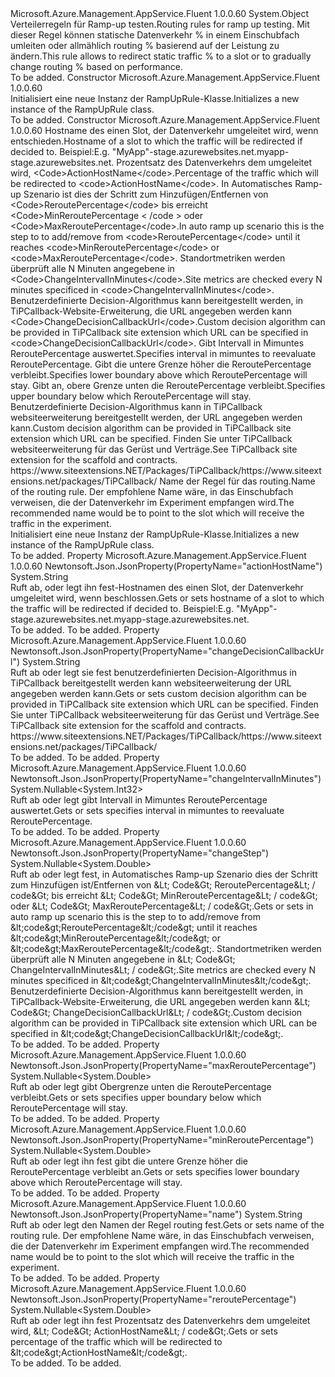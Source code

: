 <Type Name="RampUpRule" FullName="Microsoft.Azure.Management.AppService.Fluent.Models.RampUpRule">
  <TypeSignature Language="C#" Value="public class RampUpRule" />
  <TypeSignature Language="ILAsm" Value=".class public auto ansi beforefieldinit RampUpRule extends System.Object" />
  <TypeSignature Language="DocId" Value="T:Microsoft.Azure.Management.AppService.Fluent.Models.RampUpRule" />
  <TypeSignature Language="VB.NET" Value="Public Class RampUpRule" />
  <TypeSignature Language="F#" Value="type RampUpRule = class" />
  <AssemblyInfo>
    <AssemblyName>Microsoft.Azure.Management.AppService.Fluent</AssemblyName>
    <AssemblyVersion>1.0.0.60</AssemblyVersion>
  </AssemblyInfo>
  <Base>
    <BaseTypeName>System.Object</BaseTypeName>
  </Base>
  <Interfaces />
  <Docs>
    <summary>
            <span data-ttu-id="cb991-101">Verteilerregeln für Ramp-up testen.</span><span class="sxs-lookup"><span data-stu-id="cb991-101">Routing rules for ramp up testing.</span></span> <span data-ttu-id="cb991-102">Mit dieser Regel können statische Datenverkehr % in einem Einschubfach umleiten oder allmählich routing % basierend auf der Leistung zu ändern.</span><span class="sxs-lookup"><span data-stu-id="cb991-102">This rule allows to redirect static traffic % to a slot or to gradually change routing % based on performance.</span></span>
            </summary>
    <remarks>To be added.</remarks>
  </Docs>
  <Members>
    <Member MemberName=".ctor">
      <MemberSignature Language="C#" Value="public RampUpRule ();" />
      <MemberSignature Language="ILAsm" Value=".method public hidebysig specialname rtspecialname instance void .ctor() cil managed" />
      <MemberSignature Language="DocId" Value="M:Microsoft.Azure.Management.AppService.Fluent.Models.RampUpRule.#ctor" />
      <MemberSignature Language="VB.NET" Value="Public Sub New ()" />
      <MemberType>Constructor</MemberType>
      <AssemblyInfo>
        <AssemblyName>Microsoft.Azure.Management.AppService.Fluent</AssemblyName>
        <AssemblyVersion>1.0.0.60</AssemblyVersion>
      </AssemblyInfo>
      <Parameters />
      <Docs>
        <summary>
            <span data-ttu-id="cb991-103">Initialisiert eine neue Instanz der RampUpRule-Klasse.</span><span class="sxs-lookup"><span data-stu-id="cb991-103">Initializes a new instance of the RampUpRule class.</span></span>
            </summary>
        <remarks>To be added.</remarks>
      </Docs>
    </Member>
    <Member MemberName=".ctor">
      <MemberSignature Language="C#" Value="public RampUpRule (string actionHostName = null, Nullable&lt;double&gt; reroutePercentage = null, Nullable&lt;double&gt; changeStep = null, Nullable&lt;int&gt; changeIntervalInMinutes = null, Nullable&lt;double&gt; minReroutePercentage = null, Nullable&lt;double&gt; maxReroutePercentage = null, string changeDecisionCallbackUrl = null, string name = null);" />
      <MemberSignature Language="ILAsm" Value=".method public hidebysig specialname rtspecialname instance void .ctor(string actionHostName, valuetype System.Nullable`1&lt;float64&gt; reroutePercentage, valuetype System.Nullable`1&lt;float64&gt; changeStep, valuetype System.Nullable`1&lt;int32&gt; changeIntervalInMinutes, valuetype System.Nullable`1&lt;float64&gt; minReroutePercentage, valuetype System.Nullable`1&lt;float64&gt; maxReroutePercentage, string changeDecisionCallbackUrl, string name) cil managed" />
      <MemberSignature Language="DocId" Value="M:Microsoft.Azure.Management.AppService.Fluent.Models.RampUpRule.#ctor(System.String,System.Nullable{System.Double},System.Nullable{System.Double},System.Nullable{System.Int32},System.Nullable{System.Double},System.Nullable{System.Double},System.String,System.String)" />
      <MemberSignature Language="VB.NET" Value="Public Sub New (Optional actionHostName As String = null, Optional reroutePercentage As Nullable(Of Double) = null, Optional changeStep As Nullable(Of Double) = null, Optional changeIntervalInMinutes As Nullable(Of Integer) = null, Optional minReroutePercentage As Nullable(Of Double) = null, Optional maxReroutePercentage As Nullable(Of Double) = null, Optional changeDecisionCallbackUrl As String = null, Optional name As String = null)" />
      <MemberSignature Language="F#" Value="new Microsoft.Azure.Management.AppService.Fluent.Models.RampUpRule : string * Nullable&lt;double&gt; * Nullable&lt;double&gt; * Nullable&lt;int&gt; * Nullable&lt;double&gt; * Nullable&lt;double&gt; * string * string -&gt; Microsoft.Azure.Management.AppService.Fluent.Models.RampUpRule" Usage="new Microsoft.Azure.Management.AppService.Fluent.Models.RampUpRule (actionHostName, reroutePercentage, changeStep, changeIntervalInMinutes, minReroutePercentage, maxReroutePercentage, changeDecisionCallbackUrl, name)" />
      <MemberType>Constructor</MemberType>
      <AssemblyInfo>
        <AssemblyName>Microsoft.Azure.Management.AppService.Fluent</AssemblyName>
        <AssemblyVersion>1.0.0.60</AssemblyVersion>
      </AssemblyInfo>
      <Parameters>
        <Parameter Name="actionHostName" Type="System.String" />
        <Parameter Name="reroutePercentage" Type="System.Nullable&lt;System.Double&gt;" />
        <Parameter Name="changeStep" Type="System.Nullable&lt;System.Double&gt;" />
        <Parameter Name="changeIntervalInMinutes" Type="System.Nullable&lt;System.Int32&gt;" />
        <Parameter Name="minReroutePercentage" Type="System.Nullable&lt;System.Double&gt;" />
        <Parameter Name="maxReroutePercentage" Type="System.Nullable&lt;System.Double&gt;" />
        <Parameter Name="changeDecisionCallbackUrl" Type="System.String" />
        <Parameter Name="name" Type="System.String" />
      </Parameters>
      <Docs>
        <param name="actionHostName"><span data-ttu-id="cb991-104">Hostname des einen Slot, der Datenverkehr umgeleitet wird, wenn entschieden.</span><span class="sxs-lookup"><span data-stu-id="cb991-104">Hostname of a slot to which the traffic will be redirected if decided to.</span></span> <span data-ttu-id="cb991-105">Beispiel:</span><span class="sxs-lookup"><span data-stu-id="cb991-105">E.g.</span></span>
            <span data-ttu-id="cb991-106">"MyApp"-stage.azurewebsites.net.</span><span class="sxs-lookup"><span data-stu-id="cb991-106">myapp-stage.azurewebsites.net.</span></span></param>
        <param name="reroutePercentage"><span data-ttu-id="cb991-107">Prozentsatz des Datenverkehrs dem umgeleitet wird, &lt;Code&gt;ActionHostName&lt;/code&gt;.</span><span class="sxs-lookup"><span data-stu-id="cb991-107">Percentage of the traffic which will be redirected to &lt;code&gt;ActionHostName&lt;/code&gt;.</span></span></param>
        <param name="changeStep"><span data-ttu-id="cb991-108">In Automatisches Ramp-up Szenario ist dies der Schritt zum Hinzufügen/Entfernen von &lt;Code&gt;ReroutePercentage&lt;/code&gt; bis erreicht &lt;Code&gt;MinReroutePercentage &lt; /code &gt; oder &lt;Code&gt;MaxReroutePercentage&lt;/code&gt;.</span><span class="sxs-lookup"><span data-stu-id="cb991-108">In auto ramp up scenario this is the step to to add/remove from &lt;code&gt;ReroutePercentage&lt;/code&gt; until it reaches &lt;code&gt;MinReroutePercentage&lt;/code&gt; or &lt;code&gt;MaxReroutePercentage&lt;/code&gt;.</span></span> <span data-ttu-id="cb991-109">Standortmetriken werden überprüft alle N Minuten angegebene in &lt;Code&gt;ChangeIntervalInMinutes&lt;/code&gt;.</span><span class="sxs-lookup"><span data-stu-id="cb991-109">Site metrics are checked every N minutes specificed in &lt;code&gt;ChangeIntervalInMinutes&lt;/code&gt;.</span></span>
            <span data-ttu-id="cb991-110">Benutzerdefinierte Decision-Algorithmus kann bereitgestellt werden, in TiPCallback-Website-Erweiterung, die URL angegeben werden kann &lt;Code&gt;ChangeDecisionCallbackUrl&lt;/code&gt;.</span><span class="sxs-lookup"><span data-stu-id="cb991-110">Custom decision algorithm can be provided in TiPCallback site extension which URL can be specified in &lt;code&gt;ChangeDecisionCallbackUrl&lt;/code&gt;.</span></span></param>
        <param name="changeIntervalInMinutes"><span data-ttu-id="cb991-111">Gibt Intervall in Mimuntes ReroutePercentage auswertet.</span><span class="sxs-lookup"><span data-stu-id="cb991-111">Specifies interval in mimuntes to reevaluate ReroutePercentage.</span></span></param>
        <param name="minReroutePercentage"><span data-ttu-id="cb991-112">Gibt die untere Grenze höher die ReroutePercentage verbleibt.</span><span class="sxs-lookup"><span data-stu-id="cb991-112">Specifies lower boundary above which ReroutePercentage will stay.</span></span></param>
        <param name="maxReroutePercentage"><span data-ttu-id="cb991-113">Gibt an, obere Grenze unten die ReroutePercentage verbleibt.</span><span class="sxs-lookup"><span data-stu-id="cb991-113">Specifies upper boundary below which ReroutePercentage will stay.</span></span></param>
        <param name="changeDecisionCallbackUrl"><span data-ttu-id="cb991-114">Benutzerdefinierte Decision-Algorithmus kann in TiPCallback websiteerweiterung bereitgestellt werden, der URL angegeben werden kann.</span><span class="sxs-lookup"><span data-stu-id="cb991-114">Custom decision algorithm can be provided in TiPCallback site extension which URL can be specified.</span></span> <span data-ttu-id="cb991-115">Finden Sie unter TiPCallback websiteerweiterung für das Gerüst und Verträge.</span><span class="sxs-lookup"><span data-stu-id="cb991-115">See TiPCallback site extension for the scaffold and contracts.</span></span>
            <span data-ttu-id="cb991-116">https://www.siteextensions.NET/Packages/TiPCallback/</span><span class="sxs-lookup"><span data-stu-id="cb991-116">https://www.siteextensions.net/packages/TiPCallback/</span></span></param>
        <param name="name"><span data-ttu-id="cb991-117">Name der Regel für das routing.</span><span class="sxs-lookup"><span data-stu-id="cb991-117">Name of the routing rule.</span></span> <span data-ttu-id="cb991-118">Der empfohlene Name wäre, in das Einschubfach verweisen, die der Datenverkehr im Experiment empfangen wird.</span><span class="sxs-lookup"><span data-stu-id="cb991-118">The recommended name would be to point to the slot which will receive the traffic in the experiment.</span></span></param>
        <summary>
            <span data-ttu-id="cb991-119">Initialisiert eine neue Instanz der RampUpRule-Klasse.</span><span class="sxs-lookup"><span data-stu-id="cb991-119">Initializes a new instance of the RampUpRule class.</span></span>
            </summary>
        <remarks>To be added.</remarks>
      </Docs>
    </Member>
    <Member MemberName="ActionHostName">
      <MemberSignature Language="C#" Value="public string ActionHostName { get; set; }" />
      <MemberSignature Language="ILAsm" Value=".property instance string ActionHostName" />
      <MemberSignature Language="DocId" Value="P:Microsoft.Azure.Management.AppService.Fluent.Models.RampUpRule.ActionHostName" />
      <MemberSignature Language="VB.NET" Value="Public Property ActionHostName As String" />
      <MemberSignature Language="F#" Value="member this.ActionHostName : string with get, set" Usage="Microsoft.Azure.Management.AppService.Fluent.Models.RampUpRule.ActionHostName" />
      <MemberType>Property</MemberType>
      <AssemblyInfo>
        <AssemblyName>Microsoft.Azure.Management.AppService.Fluent</AssemblyName>
        <AssemblyVersion>1.0.0.60</AssemblyVersion>
      </AssemblyInfo>
      <Attributes>
        <Attribute>
          <AttributeName>Newtonsoft.Json.JsonProperty(PropertyName="actionHostName")</AttributeName>
        </Attribute>
      </Attributes>
      <ReturnValue>
        <ReturnType>System.String</ReturnType>
      </ReturnValue>
      <Docs>
        <summary>
            <span data-ttu-id="cb991-120">Ruft ab, oder legt ihn fest-Hostnamen des einen Slot, der Datenverkehr umgeleitet wird, wenn beschlossen.</span><span class="sxs-lookup"><span data-stu-id="cb991-120">Gets or sets hostname of a slot to which the traffic will be redirected if decided to.</span></span> <span data-ttu-id="cb991-121">Beispiel:</span><span class="sxs-lookup"><span data-stu-id="cb991-121">E.g.</span></span> <span data-ttu-id="cb991-122">"MyApp"-stage.azurewebsites.net.</span><span class="sxs-lookup"><span data-stu-id="cb991-122">myapp-stage.azurewebsites.net.</span></span>
            </summary>
        <value>To be added.</value>
        <remarks>To be added.</remarks>
      </Docs>
    </Member>
    <Member MemberName="ChangeDecisionCallbackUrl">
      <MemberSignature Language="C#" Value="public string ChangeDecisionCallbackUrl { get; set; }" />
      <MemberSignature Language="ILAsm" Value=".property instance string ChangeDecisionCallbackUrl" />
      <MemberSignature Language="DocId" Value="P:Microsoft.Azure.Management.AppService.Fluent.Models.RampUpRule.ChangeDecisionCallbackUrl" />
      <MemberSignature Language="VB.NET" Value="Public Property ChangeDecisionCallbackUrl As String" />
      <MemberSignature Language="F#" Value="member this.ChangeDecisionCallbackUrl : string with get, set" Usage="Microsoft.Azure.Management.AppService.Fluent.Models.RampUpRule.ChangeDecisionCallbackUrl" />
      <MemberType>Property</MemberType>
      <AssemblyInfo>
        <AssemblyName>Microsoft.Azure.Management.AppService.Fluent</AssemblyName>
        <AssemblyVersion>1.0.0.60</AssemblyVersion>
      </AssemblyInfo>
      <Attributes>
        <Attribute>
          <AttributeName>Newtonsoft.Json.JsonProperty(PropertyName="changeDecisionCallbackUrl")</AttributeName>
        </Attribute>
      </Attributes>
      <ReturnValue>
        <ReturnType>System.String</ReturnType>
      </ReturnValue>
      <Docs>
        <summary>
            <span data-ttu-id="cb991-123">Ruft ab oder legt sie fest benutzerdefinierten Decision-Algorithmus in TiPCallback bereitgestellt werden kann websiteerweiterung der URL angegeben werden kann.</span><span class="sxs-lookup"><span data-stu-id="cb991-123">Gets or sets custom decision algorithm can be provided in TiPCallback site extension which URL can be specified.</span></span> <span data-ttu-id="cb991-124">Finden Sie unter TiPCallback websiteerweiterung für das Gerüst und Verträge.</span><span class="sxs-lookup"><span data-stu-id="cb991-124">See TiPCallback site extension for the scaffold and contracts.</span></span>
            <span data-ttu-id="cb991-125">https://www.siteextensions.NET/Packages/TiPCallback/</span><span class="sxs-lookup"><span data-stu-id="cb991-125">https://www.siteextensions.net/packages/TiPCallback/</span></span>
            </summary>
        <value>To be added.</value>
        <remarks>To be added.</remarks>
      </Docs>
    </Member>
    <Member MemberName="ChangeIntervalInMinutes">
      <MemberSignature Language="C#" Value="public Nullable&lt;int&gt; ChangeIntervalInMinutes { get; set; }" />
      <MemberSignature Language="ILAsm" Value=".property instance valuetype System.Nullable`1&lt;int32&gt; ChangeIntervalInMinutes" />
      <MemberSignature Language="DocId" Value="P:Microsoft.Azure.Management.AppService.Fluent.Models.RampUpRule.ChangeIntervalInMinutes" />
      <MemberSignature Language="VB.NET" Value="Public Property ChangeIntervalInMinutes As Nullable(Of Integer)" />
      <MemberSignature Language="F#" Value="member this.ChangeIntervalInMinutes : Nullable&lt;int&gt; with get, set" Usage="Microsoft.Azure.Management.AppService.Fluent.Models.RampUpRule.ChangeIntervalInMinutes" />
      <MemberType>Property</MemberType>
      <AssemblyInfo>
        <AssemblyName>Microsoft.Azure.Management.AppService.Fluent</AssemblyName>
        <AssemblyVersion>1.0.0.60</AssemblyVersion>
      </AssemblyInfo>
      <Attributes>
        <Attribute>
          <AttributeName>Newtonsoft.Json.JsonProperty(PropertyName="changeIntervalInMinutes")</AttributeName>
        </Attribute>
      </Attributes>
      <ReturnValue>
        <ReturnType>System.Nullable&lt;System.Int32&gt;</ReturnType>
      </ReturnValue>
      <Docs>
        <summary>
            <span data-ttu-id="cb991-126">Ruft ab oder legt gibt Intervall in Mimuntes ReroutePercentage auswertet.</span><span class="sxs-lookup"><span data-stu-id="cb991-126">Gets or sets specifies interval in mimuntes to reevaluate ReroutePercentage.</span></span>
            </summary>
        <value>To be added.</value>
        <remarks>To be added.</remarks>
      </Docs>
    </Member>
    <Member MemberName="ChangeStep">
      <MemberSignature Language="C#" Value="public Nullable&lt;double&gt; ChangeStep { get; set; }" />
      <MemberSignature Language="ILAsm" Value=".property instance valuetype System.Nullable`1&lt;float64&gt; ChangeStep" />
      <MemberSignature Language="DocId" Value="P:Microsoft.Azure.Management.AppService.Fluent.Models.RampUpRule.ChangeStep" />
      <MemberSignature Language="VB.NET" Value="Public Property ChangeStep As Nullable(Of Double)" />
      <MemberSignature Language="F#" Value="member this.ChangeStep : Nullable&lt;double&gt; with get, set" Usage="Microsoft.Azure.Management.AppService.Fluent.Models.RampUpRule.ChangeStep" />
      <MemberType>Property</MemberType>
      <AssemblyInfo>
        <AssemblyName>Microsoft.Azure.Management.AppService.Fluent</AssemblyName>
        <AssemblyVersion>1.0.0.60</AssemblyVersion>
      </AssemblyInfo>
      <Attributes>
        <Attribute>
          <AttributeName>Newtonsoft.Json.JsonProperty(PropertyName="changeStep")</AttributeName>
        </Attribute>
      </Attributes>
      <ReturnValue>
        <ReturnType>System.Nullable&lt;System.Double&gt;</ReturnType>
      </ReturnValue>
      <Docs>
        <summary>
            <span data-ttu-id="cb991-127">Ruft ab oder legt fest, in Automatisches Ramp-up Szenario dies der Schritt zum Hinzufügen ist/Entfernen von &amp;Lt; Code&amp;Gt; ReroutePercentage&amp;Lt; / code&amp;Gt; bis erreicht &amp;Lt; Code&amp;Gt; MinReroutePercentage&amp;Lt; / code&amp;Gt; oder &amp;Lt; Code&amp;Gt; MaxReroutePercentage&amp;Lt; / code&amp;Gt;.</span><span class="sxs-lookup"><span data-stu-id="cb991-127">Gets or sets in auto ramp up scenario this is the step to to add/remove from &amp;lt;code&amp;gt;ReroutePercentage&amp;lt;/code&amp;gt; until it reaches &amp;lt;code&amp;gt;MinReroutePercentage&amp;lt;/code&amp;gt; or &amp;lt;code&amp;gt;MaxReroutePercentage&amp;lt;/code&amp;gt;.</span></span> <span data-ttu-id="cb991-128">Standortmetriken werden überprüft alle N Minuten angegebene in &amp;Lt; Code&amp;Gt; ChangeIntervalInMinutes&amp;Lt; / code&amp;Gt;.</span><span class="sxs-lookup"><span data-stu-id="cb991-128">Site metrics are checked every N minutes specificed in &amp;lt;code&amp;gt;ChangeIntervalInMinutes&amp;lt;/code&amp;gt;.</span></span>
            <span data-ttu-id="cb991-129">Benutzerdefinierte Decision-Algorithmus kann bereitgestellt werden, in TiPCallback-Website-Erweiterung, die URL angegeben werden kann &amp;Lt; Code&amp;Gt; ChangeDecisionCallbackUrl&amp;Lt; / code&amp;Gt;.</span><span class="sxs-lookup"><span data-stu-id="cb991-129">Custom decision algorithm can be provided in TiPCallback site extension which URL can be specified in &amp;lt;code&amp;gt;ChangeDecisionCallbackUrl&amp;lt;/code&amp;gt;.</span></span>
            </summary>
        <value>To be added.</value>
        <remarks>To be added.</remarks>
      </Docs>
    </Member>
    <Member MemberName="MaxReroutePercentage">
      <MemberSignature Language="C#" Value="public Nullable&lt;double&gt; MaxReroutePercentage { get; set; }" />
      <MemberSignature Language="ILAsm" Value=".property instance valuetype System.Nullable`1&lt;float64&gt; MaxReroutePercentage" />
      <MemberSignature Language="DocId" Value="P:Microsoft.Azure.Management.AppService.Fluent.Models.RampUpRule.MaxReroutePercentage" />
      <MemberSignature Language="VB.NET" Value="Public Property MaxReroutePercentage As Nullable(Of Double)" />
      <MemberSignature Language="F#" Value="member this.MaxReroutePercentage : Nullable&lt;double&gt; with get, set" Usage="Microsoft.Azure.Management.AppService.Fluent.Models.RampUpRule.MaxReroutePercentage" />
      <MemberType>Property</MemberType>
      <AssemblyInfo>
        <AssemblyName>Microsoft.Azure.Management.AppService.Fluent</AssemblyName>
        <AssemblyVersion>1.0.0.60</AssemblyVersion>
      </AssemblyInfo>
      <Attributes>
        <Attribute>
          <AttributeName>Newtonsoft.Json.JsonProperty(PropertyName="maxReroutePercentage")</AttributeName>
        </Attribute>
      </Attributes>
      <ReturnValue>
        <ReturnType>System.Nullable&lt;System.Double&gt;</ReturnType>
      </ReturnValue>
      <Docs>
        <summary>
            <span data-ttu-id="cb991-130">Ruft ab oder legt gibt Obergrenze unten die ReroutePercentage verbleibt.</span><span class="sxs-lookup"><span data-stu-id="cb991-130">Gets or sets specifies upper boundary below which ReroutePercentage will stay.</span></span>
            </summary>
        <value>To be added.</value>
        <remarks>To be added.</remarks>
      </Docs>
    </Member>
    <Member MemberName="MinReroutePercentage">
      <MemberSignature Language="C#" Value="public Nullable&lt;double&gt; MinReroutePercentage { get; set; }" />
      <MemberSignature Language="ILAsm" Value=".property instance valuetype System.Nullable`1&lt;float64&gt; MinReroutePercentage" />
      <MemberSignature Language="DocId" Value="P:Microsoft.Azure.Management.AppService.Fluent.Models.RampUpRule.MinReroutePercentage" />
      <MemberSignature Language="VB.NET" Value="Public Property MinReroutePercentage As Nullable(Of Double)" />
      <MemberSignature Language="F#" Value="member this.MinReroutePercentage : Nullable&lt;double&gt; with get, set" Usage="Microsoft.Azure.Management.AppService.Fluent.Models.RampUpRule.MinReroutePercentage" />
      <MemberType>Property</MemberType>
      <AssemblyInfo>
        <AssemblyName>Microsoft.Azure.Management.AppService.Fluent</AssemblyName>
        <AssemblyVersion>1.0.0.60</AssemblyVersion>
      </AssemblyInfo>
      <Attributes>
        <Attribute>
          <AttributeName>Newtonsoft.Json.JsonProperty(PropertyName="minReroutePercentage")</AttributeName>
        </Attribute>
      </Attributes>
      <ReturnValue>
        <ReturnType>System.Nullable&lt;System.Double&gt;</ReturnType>
      </ReturnValue>
      <Docs>
        <summary>
            <span data-ttu-id="cb991-131">Ruft ab oder legt ihn fest gibt die untere Grenze höher die ReroutePercentage verbleibt an.</span><span class="sxs-lookup"><span data-stu-id="cb991-131">Gets or sets specifies lower boundary above which ReroutePercentage will stay.</span></span>
            </summary>
        <value>To be added.</value>
        <remarks>To be added.</remarks>
      </Docs>
    </Member>
    <Member MemberName="Name">
      <MemberSignature Language="C#" Value="public string Name { get; set; }" />
      <MemberSignature Language="ILAsm" Value=".property instance string Name" />
      <MemberSignature Language="DocId" Value="P:Microsoft.Azure.Management.AppService.Fluent.Models.RampUpRule.Name" />
      <MemberSignature Language="VB.NET" Value="Public Property Name As String" />
      <MemberSignature Language="F#" Value="member this.Name : string with get, set" Usage="Microsoft.Azure.Management.AppService.Fluent.Models.RampUpRule.Name" />
      <MemberType>Property</MemberType>
      <AssemblyInfo>
        <AssemblyName>Microsoft.Azure.Management.AppService.Fluent</AssemblyName>
        <AssemblyVersion>1.0.0.60</AssemblyVersion>
      </AssemblyInfo>
      <Attributes>
        <Attribute>
          <AttributeName>Newtonsoft.Json.JsonProperty(PropertyName="name")</AttributeName>
        </Attribute>
      </Attributes>
      <ReturnValue>
        <ReturnType>System.String</ReturnType>
      </ReturnValue>
      <Docs>
        <summary>
            <span data-ttu-id="cb991-132">Ruft ab oder legt den Namen der Regel routing fest.</span><span class="sxs-lookup"><span data-stu-id="cb991-132">Gets or sets name of the routing rule.</span></span> <span data-ttu-id="cb991-133">Der empfohlene Name wäre, in das Einschubfach verweisen, die der Datenverkehr im Experiment empfangen wird.</span><span class="sxs-lookup"><span data-stu-id="cb991-133">The recommended name would be to point to the slot which will receive the traffic in the experiment.</span></span>
            </summary>
        <value>To be added.</value>
        <remarks>To be added.</remarks>
      </Docs>
    </Member>
    <Member MemberName="ReroutePercentage">
      <MemberSignature Language="C#" Value="public Nullable&lt;double&gt; ReroutePercentage { get; set; }" />
      <MemberSignature Language="ILAsm" Value=".property instance valuetype System.Nullable`1&lt;float64&gt; ReroutePercentage" />
      <MemberSignature Language="DocId" Value="P:Microsoft.Azure.Management.AppService.Fluent.Models.RampUpRule.ReroutePercentage" />
      <MemberSignature Language="VB.NET" Value="Public Property ReroutePercentage As Nullable(Of Double)" />
      <MemberSignature Language="F#" Value="member this.ReroutePercentage : Nullable&lt;double&gt; with get, set" Usage="Microsoft.Azure.Management.AppService.Fluent.Models.RampUpRule.ReroutePercentage" />
      <MemberType>Property</MemberType>
      <AssemblyInfo>
        <AssemblyName>Microsoft.Azure.Management.AppService.Fluent</AssemblyName>
        <AssemblyVersion>1.0.0.60</AssemblyVersion>
      </AssemblyInfo>
      <Attributes>
        <Attribute>
          <AttributeName>Newtonsoft.Json.JsonProperty(PropertyName="reroutePercentage")</AttributeName>
        </Attribute>
      </Attributes>
      <ReturnValue>
        <ReturnType>System.Nullable&lt;System.Double&gt;</ReturnType>
      </ReturnValue>
      <Docs>
        <summary>
            <span data-ttu-id="cb991-134">Ruft ab oder legt ihn fest Prozentsatz des Datenverkehrs dem umgeleitet wird, &amp;Lt; Code&amp;Gt; ActionHostName&amp;Lt; / code&amp;Gt;.</span><span class="sxs-lookup"><span data-stu-id="cb991-134">Gets or sets percentage of the traffic which will be redirected to &amp;lt;code&amp;gt;ActionHostName&amp;lt;/code&amp;gt;.</span></span>
            </summary>
        <value>To be added.</value>
        <remarks>To be added.</remarks>
      </Docs>
    </Member>
  </Members>
</Type>
